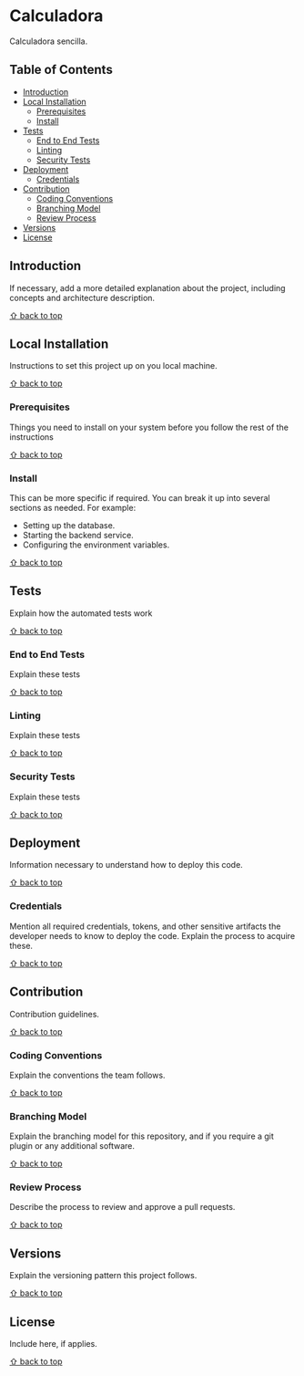 # Calculadora

Calculadora sencilla.

## Table of Contents

- [Introduction](#introduction)
- [Local Installation](#local-installation)
  - [Prerequisites](#prerequisites)
  - [Install <service name>](#install-<service-name>)
- [Tests](#tests)
  - [End to End Tests](#end-to-end-tests)
  - [Linting](#linting)
  - [Security Tests](#security-tests)
- [Deployment](#deployment)
  - [Credentials](#credentials)
- [Contribution](#contribution)
  - [Coding Conventions](#coding-conventions)
  - [Branching Model](#branching-model)
  - [Review Process](#review-process)
- [Versions](#versions)
- [License](#license)

## Introduction

If necessary, add a more detailed explanation about the project, including
concepts and architecture description.

[⇧ back to top](#table-of-contents)

## Local Installation

Instructions to set this project up on you local machine.

[⇧ back to top](#table-of-contents)

### Prerequisites

Things you need to install on your system before you follow the rest of the
instructions

[⇧ back to top](#table-of-contents)

### Install <service name>

This can be more specific if required. You can break it up into several
sections as needed. For example:

- Setting up the database.
- Starting the backend service.
- Configuring the environment variables.

[⇧ back to top](#table-of-contents)

## Tests

Explain how the automated tests work

[⇧ back to top](#table-of-contents)

### End to End Tests

Explain these tests

[⇧ back to top](#table-of-contents)

### Linting

Explain these tests

[⇧ back to top](#table-of-contents)

### Security Tests

Explain these tests

[⇧ back to top](#table-of-contents)

## Deployment

Information necessary to understand how to deploy this code.

[⇧ back to top](#table-of-contents)

### Credentials

Mention all required credentials, tokens, and other sensitive artifacts the developer
needs to know to deploy the code. Explain the process to acquire these.

[⇧ back to top](#table-of-contents)

## Contribution

Contribution guidelines.

[⇧ back to top](#table-of-contents)

### Coding Conventions

Explain the conventions the team follows.

[⇧ back to top](#table-of-contents)

### Branching Model

Explain the branching model for this repository, and if you require a git
plugin or any additional software.

[⇧ back to top](#table-of-contents)

### Review Process

Describe the process to review and approve a pull requests.

[⇧ back to top](#table-of-contents)

## Versions

Explain the versioning pattern this project follows.

[⇧ back to top](#table-of-contents)

## License

Include here, if applies.

[⇧ back to top](#table-of-contents)
